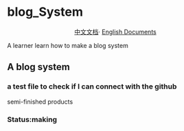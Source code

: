 # blog_System

<p align ='center'>
<a href = './README_CH.md'>中文文档</a>·
<a href = './README_EN.md'>English Documents</a>
</p>

A learner learn how to make a blog system
## A blog system
### a test file to check if I can connect with the github
semi-finished products
### Status:making